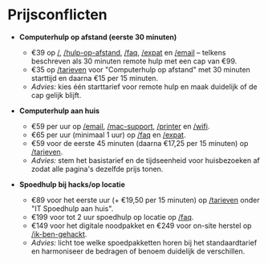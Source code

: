# Prijsconflicten

- **Computerhulp op afstand (eerste 30 minuten)**  
  - €39 op [/](/), [/hulp-op-afstand](/hulp-op-afstand), [/faq](/faq), [/expat](/expat) en [/email](/email) – telkens beschreven als 30 minuten remote hulp met een cap van €99.  
  - €35 op [/tarieven](/tarieven) voor "Computerhulp op afstand" met 30 minuten starttijd en daarna €15 per 15 minuten.  
  - *Advies:* kies één starttarief voor remote hulp en maak duidelijk of de cap gelijk blijft.

- **Computerhulp aan huis**  
  - €59 per uur op [/email](/email), [/mac-support](/mac-support), [/printer](/printer) en [/wifi](/wifi).  
  - €65 per uur (minimaal 1 uur) op [/faq](/faq) en [/expat](/expat).  
  - €59 voor de eerste 45 minuten (daarna €17,25 per 15 minuten) op [/tarieven](/tarieven).  
  - *Advies:* stem het basistarief en de tijdseenheid voor huisbezoeken af zodat alle pagina's dezelfde prijs tonen.

- **Spoedhulp bij hacks/op locatie**  
  - €89 voor het eerste uur (+ €19,50 per 15 minuten) op [/tarieven](/tarieven) onder "IT Spoedhulp aan huis".  
  - €199 voor tot 2 uur spoedhulp op locatie op [/faq](/faq).  
  - €149 voor het digitale noodpakket en €249 voor on-site herstel op [/ik-ben-gehackt](/ik-ben-gehackt).  
  - *Advies:* licht toe welke spoedpakketten horen bij het standaardtarief en harmoniseer de bedragen of benoem duidelijk de verschillen.
